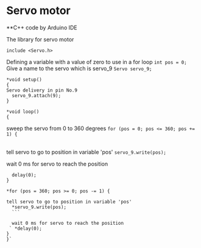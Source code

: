 # Servo motor

**C++ code by Arduino IDE 

The library for servo motor 

`include <Servo.h>`

Defining a variable with a value of zero to use in a for loop
`int pos = 0;
`
Give a name to the servo which is servo_9
`Servo servo_9;`

```
*void setup()
{
Servo delivery in pin No.9
  servo_9.attach(9);
}

*void loop()
{
```

sweep the servo from 0 to 360 degrees 
  `for (pos = 0; pos <= 360; pos += 1) {`
  
  \
  tell servo to go to position in variable 'pos'
    `servo_9.write(pos);`
    
    
  wait 0 ms for servo to reach the position
  
  ```
    delay(0);
  }
  
  *for (pos = 360; pos >= 0; pos -= 1) {
  
  tell servo to go to position in variable 'pos'
    *servo_9.write(pos);
    ```
    
    wait 0 ms for servo to reach the position
   ` *delay(0);
  }
}`


